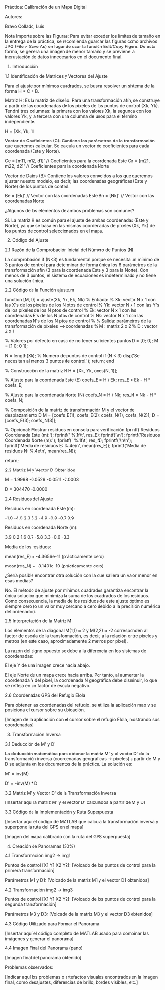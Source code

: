 Práctica: Calibración de un Mapa Digital

Autores:
 

Bravo Collado, Luis

Nota Importe sobre las Figuras:
Para evitar exceder los límites de tamaño en la entrega de la práctica, se recomienda guardar las figuras como archivos JPG (File > Save As) en lugar de usar la función Edit/Copy Figure. De esta forma, se genera una imagen de menor tamaño y se previene la incrustación de datos innecesarios en el documento final.

1. Introducción

1.1 Identificación de Matrices y Vectores del Ajuste

Para el ajuste por mínimos cuadrados, se busca resolver un sistema de la forma H * C = B.

Matriz H: Es la matriz de diseño. Para una transformación afín, se construye a partir de las coordenadas de los píxeles de los puntos de control (Xk, Yk). Tendrá tres columnas: la primera con los valores Xk, la segunda con los valores Yk, y la tercera con una columna de unos para el término independiente.

H = [Xk, Yk, 1]


Vector de Coeficientes (C): Contiene los parámetros de la transformación que queremos calcular. Se calcula un vector de coeficientes para cada coordenada (Este y Norte).

Ce = [m11, m12, d1]'  // Coeficientes para la coordenada Este
Cn = [m21, m22, d2]'  // Coeficientes para la coordenada Norte


Vector de Datos (B): Contiene los valores conocidos a los que queremos ajustar nuestro modelo, es decir, las coordenadas geográficas (Este y Norte) de los puntos de control.

Be = [Ek]'  // Vector con las coordenadas Este
Bn = [Nk]'  // Vector con las coordenadas Norte


¿Algunos de los elementos de ambos problemas son comunes?

Sí. La matriz H es común para el ajuste de ambas coordenadas (Este y Norte), ya que se basa en las mismas coordenadas de píxeles (Xk, Yk) de los puntos de control seleccionados en el mapa.

2. Código del Ajuste

2.1 Razón de la Comprobación Inicial del Número de Puntos (N)

La comprobación if (N<3) es fundamental porque se necesita un mínimo de 3 puntos de control para determinar de forma única los 6 parámetros de la transformación afín (3 para la coordenada Este y 3 para la Norte). Con menos de 3 puntos, el sistema de ecuaciones es indeterminado y no tiene una solución única.

2.2 Código de la Función ajuste.m

function [M, D] = ajuste(Xk, Yk, Ek, Nk)
% Entrada:
% Xk: vector N x 1 con las X's de los pixeles de los N ptos de control
% Yk: vector N x 1 con las Y's de los píxeles de los N ptos de control
% Ek: vector N x 1 con las coordenadas E's de los N ptos de control
% Nk: vector N x 1 con las coordenadas N's de los N ptos de control
%
% Salida: parámetros de la transformación de píxeles --> coordenadas
% M : matriz 2 x 2
% D : vector 2 x 1

% Valores por defecto en caso de no tener suficientes puntos
D = [0; 0];
M = [1 0; 0 1];

N = length(Xk); % Numero de puntos de control
if (N < 3)
    disp('Se necesitan al menos 3 puntos de control.');
    return;
end

% Construcción de la matriz H
H = [Xk, Yk, ones(N, 1)];

% Ajuste para la coordenada Este (E)
coefs_E = H \ Ek;
res_E = Ek - H * coefs_E;

% Ajuste para la coordenada Norte (N)
coefs_N = H \ Nk;
res_N = Nk - H * coefs_N;

% Composición de la matriz de transformación M y el vector de desplazamiento D
M = [coefs_E(1), coefs_E(2); coefs_N(1), coefs_N(2)];
D = [coefs_E(3); coefs_N(3)];

% Opcional: Mostrar residuos en consola para verificación
fprintf('Residuos Coordenada Este (m):');
fprintf(' %.1f\t', res_E);
fprintf('\n');
fprintf('Residuos Coordenada Norte (m):');
fprintf(' %.1f\t', res_N);
fprintf('\n\n');
fprintf('Media de residuos E: %.4e\n', mean(res_E));
fprintf('Media de residuos N: %.4e\n', mean(res_N));

return;


2.3 Matriz M y Vector D Obtenidos

M =
   1.9998   -0.0529
  -0.0511   -2.0003

D =
   304470
   -0.0000


2.4 Residuos del Ajuste

Residuos en coordenada Este (m):

-1.0   -4.0    2.3    5.2   -4.9   -0.8   -0.7    3.9


Residuos en coordenada Norte (m):

 3.9    0.2    1.6    0.7   -5.8    3.3   -0.6   -3.3


Media de los residuos:

mean(res_E) = -4.3656e-11 (prácticamente cero)

mean(res_N) = -8.1491e-10 (prácticamente cero)

¿Sería posible encontrar otra solución con la que saliera un valor menor en esas medias?

No. El método de ajuste por mínimos cuadrados garantiza encontrar la única solución que minimiza la suma de los cuadrados de los residuos. Como consecuencia, la media de los residuos de este ajuste óptimo es siempre cero (o un valor muy cercano a cero debido a la precisión numérica del ordenador).

2.5 Interpretación de la Matriz M

Los elementos de la diagonal M(1,1) ≈ 2 y M(2,2) ≈ -2 corresponden al factor de escala de la transformación, es decir, a la relación entre píxeles y metros (en este caso, aproximadamente 2 metros por píxel).

La razón del signo opuesto se debe a la diferencia en los sistemas de coordenadas:

El eje Y de una imagen crece hacia abajo.

El eje Norte de un mapa crece hacia arriba.
Por tanto, al aumentar la coordenada Y del píxel, la coordenada N geográfica debe disminuir, lo que se refleja en un factor de escala negativo.

2.6 Coordenadas GPS del Refugio Elola

Para obtener las coordenadas del refugio, se utiliza la aplicación map y se posiciona el cursor sobre su ubicación.

[Imagen de la aplicación con el cursor sobre el refugio Elola, mostrando sus coordenadas]

3. Transformación Inversa

3.1 Deducción de M' y D'

La deducción matemática para obtener la matriz M' y el vector D' de la transformación inversa (coordenadas geográficas -> píxeles) a partir de M y D se adjunta en los documentos de la práctica. La solución es:

M' = inv(M)

D' = -inv(M) * D

3.2 Matriz M' y Vector D' de la Transformación Inversa

[Insertar aquí la matriz M' y el vector D' calculados a partir de M y D]

3.3 Código de la Implementación y Ruta Superpuesta

[Insertar aquí el código de MATLAB que calcula la transformación inversa y superpone la ruta del GPS en el mapa]

[Imagen del mapa calibrado con la ruta del GPS superpuesta]

4. Creación de Panoramas (30%)

4.1 Transformación img2 -> img1

Puntos de control [X1 Y1 X2 Y2]:
[Volcado de los puntos de control para la primera transformación]

Parámetros M1 y D1:
[Volcado de la matriz M1 y el vector D1 obtenidos]

4.2 Transformación img2 -> img3

Puntos de control [X1 Y1 X2 Y2]:
[Volcado de los puntos de control para la segunda transformación]

Parámetros M3 y D3:
[Volcado de la matriz M3 y el vector D3 obtenidos]

4.3 Código Utilizado para Formar el Panorama

[Insertar aquí el código completo de MATLAB usado para combinar las imágenes y generar el panorama]

4.4 Imagen Final del Panorama (pano)

[Imagen final del panorama obtenido]

Problemas observados:

[Indicar aquí los problemas o artefactos visuales encontrados en la imagen final, como desajustes, diferencias de brillo, bordes visibles, etc.]

